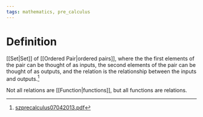 ```yaml
---
tags: mathematics, pre_calculus
---
```


# Definition

[[Set|Set]] of [[Ordered Pair|ordered pairs]], where the the first elements of the pair can be thought of as inputs, the second elements of the pair can be thought of as outputs, and the relation is the relationship between the inputs and outputs.[^1]

Not all relations are [[Function|functions]], but all functions are relations.

[^1]: [szprecalculus07042013.pdf](zotero://open-pdf/library/items/J3667KH4?page=32)